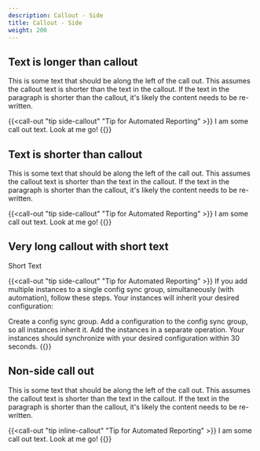 ```yaml
---
description: Callout - Side
title: Callout - Side
weight: 200
---
```


## Text is longer than callout
This is some text that should be along the left of the call out.
This assumes the callout text is shorter than the text in the callout.
If the text in the paragraph is shorter than the callout, it's likely
the content needs to be re-written.

{{<call-out "tip side-callout" "Tip for Automated Reporting" >}}
I am some call out text. Look at me go!
{{</call-out>}}

## Text is shorter than callout

This is some text that should be along the left of the call out.
This assumes the callout text is shorter than the text in the callout.
If the text in the paragraph is shorter than the callout, it's likely
the content needs to be re-written.

{{<call-out "tip side-callout" "Tip for Automated Reporting" >}}
I am some call out text. Look at me go!
{{</call-out>}}

## Very long callout with short text

Short Text

{{<call-out "tip side-callout" "Tip for Automated Reporting" >}}
If you add multiple instances to a single config sync group, simultaneously (with automation), follow these steps. Your instances will inherit your desired configuration:

Create a config sync group.
Add a configuration to the config sync group, so all instances inherit it.
Add the instances in a separate operation.
Your instances should synchronize with your desired configuration within 30 seconds.
{{</call-out>}}


## Non-side call out

This is some text that should be along the left of the call out.
This assumes the callout text is shorter than the text in the callout.
If the text in the paragraph is shorter than the callout, it's likely
the content needs to be re-written.

{{<call-out "tip inline-callout" "Tip for Automated Reporting" >}}
I am some call out text. Look at me go!
{{</call-out>}}